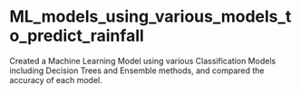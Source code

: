 # ML_models_using_various_models_to_predict_rainfall
 Created a Machine Learning Model using various  Classification Models including Decision Trees and  Ensemble methods, and compared the accuracy of each model.
